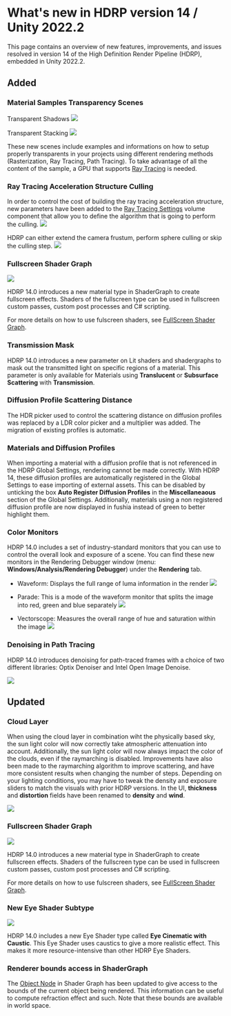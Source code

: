 # What's new in HDRP version 14 / Unity 2022.2

This page contains an overview of new features, improvements, and issues resolved in version 14 of the High Definition Render Pipeline (HDRP), embedded in Unity 2022.2.

## Added

### Material Samples Transparency Scenes

Transparent Shadows
![](Images/HDRP-MaterialSample-ShadowsTransparency.png)

Transparent Stacking
![](Images/HDRP-MaterialSample-StackingTransparency.png)

These new scenes include examples and informations on how to setup properly transparents in your projects using different rendering methods (Rasterization, Ray Tracing, Path Tracing).
To take advantage of all the content of the sample, a GPU that supports [Ray Tracing](Ray-Tracing-Getting-Started.md) is needed.

### Ray Tracing Acceleration Structure Culling

In order to control the cost of building the ray tracing acceleration structure, new parameters have been added to the [Ray Tracing Settings](Ray-Tracing-Settings.md) volume component that allow you to define the algorithm that is going to perform the culling.
![](Images/new-ray-tracing-culling-mode.png)

HDRP can either extend the camera frustum, perform sphere culling or skip the culling step.
![](Images/RayTracingSettings_extended_frustum.gif)

### Fullscreen Shader Graph

![](Images/HDRP-Fullscreen-Frost-Effect.png)

HDRP 14.0 introduces a new material type in ShaderGraph to create fullscreen effects.
Shaders of the fullscreen type can be used in fullscreen custom passes, custom post processes and C# scripting.

For more details on how to use fulscreen shaders, see [FullScreen Shader Graph](Fullscreen-Shader-Graph.md).

### Transmission Mask

HDRP 14.0 introduces a new parameter on Lit shaders and shadergraphs to mask out the transmitted light on specific regions of a material.
This parameter is only available for Materials using **Translucent** or **Subsurface Scattering** with **Transmission**.

### Diffusion Profile Scattering Distance

The HDR picker used to control the scattering distance on diffusion profiles was replaced by a LDR color picker and a multiplier was added. The migration of existing profiles is automatic.

### Materials and Diffusion Profiles

When importing a material with a diffusion profile that is not referenced in the HDRP Global Settings, rendering cannot be made correctly. With HDRP 14, these diffusion profiles are automatically registered in the Global Settings to ease importing of external assets. This can be disabled by unticking the box **Auto Register Diffusion Profiles** in the **Miscellaneaous** section of the Global Settings.
Additionally, materials using a non registered diffusion profile are now displayed in fushia instead of green to better highlight them.

### Color Monitors

HDRP 14.0 includes a set of industry-standard monitors that you can use to control the overall look and exposure of a scene.
You can find these new monitors in the Rendering Debugger window (menu: **Windows/Analysis/Rendering Debugger**) under the **Rendering** tab.

- Waveform: Displays the full range of luma information in the render
![](Images/new_waveform.png)

- Parade: This is a mode of the waveform monitor that splits the image into red, green and blue separately
![](Images/new_waveform_parade.png)

- Vectorscope: Measures the overall range of hue and saturation within the image
![](Images/new_vectorscope.png)

### Denoising in Path Tracing
HDRP 14.0 introduces denoising for path-traced frames with a choice of two different libraries: Optix Denoiser and Intel Open Image Denoise.

![](Images/Path-Tracing-Denoise.png)

## Updated

### Cloud Layer

When using the cloud layer in combination wiht the physically based sky, the sun light color will now correctly take atmospheric attenuation into account.
Additionally, the sun light color will now always impact the color of the clouds, even if the raymarching is disabled.
Improvements have also been made to the raymarching algorithm to improve scattering, and have more consistent results when changing the number of steps. Depending on your lighting conditions, you may have to tweak the density and exposure sliders to match the visuals with prior HDRP versions.
In the UI, **thickness** and **distortion** fields have been renamed to **density** and **wind**.

![](Images/cl-whats-new.png)

### Fullscreen Shader Graph

![](Images/HDRP-Fullscreen-Frost-Effect.png)

HDRP 14.0 introduces a new material type in ShaderGraph to create fullscreen effects.
Shaders of the fullscreen type can be used in fullscreen custom passes, custom post processes and C# scripting.

For more details on how to use fulscreen shaders, see [FullScreen Shader Graph](Fullscreen-Shader-Graph.md).

### New Eye Shader Subtype

![](Images/EyeCaustic.gif)

HDRP 14.0 includes a new Eye Shader type called **Eye Cinematic with Caustic**. This Eye Shader uses caustics to give a more realistic effect. This makes it more resource-intensive than other HDRP Eye Shaders.

### Renderer bounds access in ShaderGraph

The [Object Node](https://docs.unity3d.com/Packages/com.unity.shadergraph@13.1/manual/Object-Node.html) in Shader Graph has been updated to give access to the bounds of the current object being rendered. This information can be useful to compute refraction effect and such. Note that these bounds are available in world space.
